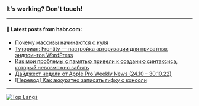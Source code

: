### It's working? Don't touch!

---
<!--
#### 🛠️ Technical stack:

![C++](https://img.shields.io/badge/C++-informational?logo=c%2B%2B&style=flat&logoColor=white&color=9C033A)
![Java](https://img.shields.io/badge/Java-informational?logo=java&style=flat&logoColor=white&color=007396)
![Kotlin](https://img.shields.io/badge/Kotlin-informational?logo=Kotlin&style=flat&logoColor=white&color=0095D5)
![JS](https://img.shields.io/badge/JS-informational?logo=javaScript&style=flat&logoColor=black&color=F7Df1E) <br>
![HTML5](https://img.shields.io/badge/HTML5-informational?logo=html5&style=flat&logoColor=white&color=E34F26)
![CSS3](https://img.shields.io/badge/CSS3-informational?logo=css3&style=flat&logoColor=white&color=157286)
![Sass](https://img.shields.io/badge/Saas-informational?logo=sass&style=flat&logoColor=white&color=hotpink)
![PHP](https://img.shields.io/badge/PHP-informational?logo=php&style=flat&logoColor=white&color=777BB4) <br>
![WebPAck](https://img.shields.io/badge/WebPack-informational?logo=webPack&style=flat&logoColor=white&color=FF6F00)
![Bootstrap](https://img.shields.io/badge/Bootstrap-informational?logo=Bootstrap&style=flat&logoColor=white&color=7952B3)
![MySQL](https://img.shields.io/badge/MySQL-informational?logo=MySQL&style=flat&logoColor=white&color=00f) <br>
![NodeJS](https://img.shields.io/badge/NodeJS-informational?logo=node.js&style=flat&logoColor=white&color=43853D)
![Spring](https://img.shields.io/badge/Spring-informational?logo=Spring&style=flat&logoColor=white&color=0A9EDC)
![Angular](https://img.shields.io/badge/Vue-informational?logo=vue.js&style=flat&logoColor=white&color=red)
![Git](https://img.shields.io/badge/Git-informational?logo=git&style=flat&logoColor=white&color=darkorange)

___
-->

#### 💬 Latest posts from habr.com:

<!-- BLOG-POST-LIST:START -->
- [Почему массивы начинаются с нуля](https://habr.com/ru/post/696666/?utm_source=habrahabr&utm_medium=rss&utm_campaign=696666)
- [Туториал: Frontity — настройка авторизации для приватных эндпоинтов WordPress](https://habr.com/ru/post/696650/?utm_source=habrahabr&utm_medium=rss&utm_campaign=696650)
- [Как мои проблемы с памятью привели к созданию синтаксиса, который невозможно забыть](https://habr.com/ru/post/696654/?utm_source=habrahabr&utm_medium=rss&utm_campaign=696654)
- [Дайджест недели от Apple Pro Weekly News &lpar;24.10 – 30.10.22&rpar;](https://habr.com/ru/post/696652/?utm_source=habrahabr&utm_medium=rss&utm_campaign=696652)
- [[Перевод] Как аккуратно записать гифку с консоли](https://habr.com/ru/post/696564/?utm_source=habrahabr&utm_medium=rss&utm_campaign=696564)
<!-- BLOG-POST-LIST:END -->

---

[![Top Langs](https://github-readme-stats.vercel.app/api/top-langs/?username=zloylis&layout=compact&hide_border=true&theme=dracula)](https://github.com/zloylis)
